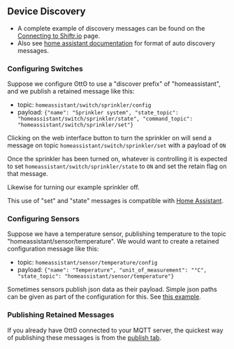 ## Device Discovery

* A complete example of discovery messages can be found on the [Connecting to Shiftr.io](/docs/shiftr/) page.
* Also see [home assistant documentation](https://www.home-assistant.io/docs/mqtt/discovery/) for format of auto discovery messages.

### Configuring Switches

Suppose we configure ʘttʘ to use a "discover prefix" of "homeassistant", and we publish a retained message like this:

* topic: `homeassistant/switch/sprinkler/config`
* payload: `{"name": "Sprinkler system", "state_topic": "homeassistant/switch/sprinkler/state", "command_topic": "homeassistant/switch/sprinkler/set"}`

Clicking on the web interface button to turn the sprinkler on will send a message on topic `homeassistant/switch/sprinkler/set` with a payload of `ON`

Once the sprinkler has been turned on, whatever is controlling it is expected to set `homeassistant/switch/sprinkler/state` to `ON` and set the retain flag on that message.

Likewise for turning our example sprinkler off.

This use of "set" and "state" messages is compatible with [Home Assistant](https://www.home-assistant.io/components/switch.mqtt/).

### Configuring Sensors

Suppose we have a temperature sensor, publishing temperature to the topic "homeassistant/sensor/temperature". We would want to create a retained configuration message like this:

* topic: `homeassistant/sensor/temperature/config`
* payload: `{"name": "Temperature", "unit_of_measurement": "°C", "state_topic": "homeassistant/sensor/temperature"}`

Sometimes sensors publish json data as their payload. Simple json paths can be given as part of the configuration for this. See [this example](https://github.com/douglas-gibbons/otto/wiki/pow2).

### Publishing Retained Messages

If you already have ʘttʘ connected to your MQTT server, the quickest way of publishing these messages is from the [publish tab](/publish).
